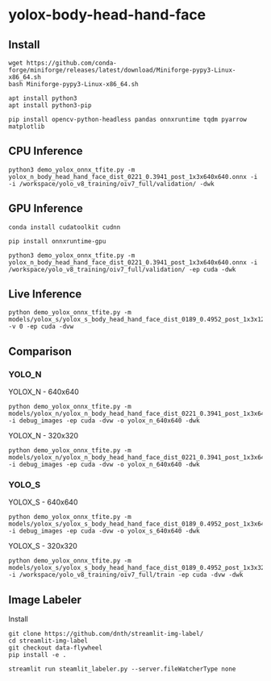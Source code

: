 # yolox-body-head-hand-face

## Install

```
wget https://github.com/conda-forge/miniforge/releases/latest/download/Miniforge-pypy3-Linux-x86_64.sh
bash Miniforge-pypy3-Linux-x86_64.sh
```

```
apt install python3
apt install python3-pip
```

```
pip install opencv-python-headless pandas onnxruntime tqdm pyarrow matplotlib
```

## CPU Inference

```
python3 demo_yolox_onnx_tfite.py -m yolox_n_body_head_hand_face_dist_0221_0.3941_post_1x3x640x640.onnx -i -i /workspace/yolo_v8_training/oiv7_full/validation/ -dwk
```

## GPU Inference

```
conda install cudatoolkit cudnn
```

```
pip install onnxruntime-gpu
```

```
python3 demo_yolox_onnx_tfite.py -m yolox_n_body_head_hand_face_dist_0221_0.3941_post_1x3x640x640.onnx -i /workspace/yolo_v8_training/oiv7_full/validation/ -ep cuda -dwk
```

## Live Inference

```
python demo_yolox_onnx_tfite.py -m models/yolox_s/yolox_s_body_head_hand_face_dist_0189_0.4952_post_1x3x128x160.onnx -v 0 -ep cuda -dvw
```


## Comparison

### YOLO_N
YOLOX_N - 640x640
```
python demo_yolox_onnx_tfite.py -m models/yolox_n/yolox_n_body_head_hand_face_dist_0221_0.3941_post_1x3x640x640.onnx -i debug_images -ep cuda -dvw -o yolox_n_640x640 -dwk
```

YOLOX_N - 320x320
```
python demo_yolox_onnx_tfite.py -m models/yolox_n/yolox_n_body_head_hand_face_dist_0221_0.3941_post_1x3x640x640.onnx -i debug_images -ep cuda -dvw -o yolox_n_640x640 -dwk
```

### YOLO_S
YOLOX_S - 640x640
```
python demo_yolox_onnx_tfite.py -m models/yolox_s/yolox_s_body_head_hand_face_dist_0189_0.4952_post_1x3x640x640.onnx -i debug_images -ep cuda -dvw -o yolox_s_640x640 -dwk
```
YOLOX_S - 320x320
```
python demo_yolox_onnx_tfite.py -m models/yolox_s/yolox_s_body_head_hand_face_dist_0189_0.4952_post_1x3x320x320.onnx -i /workspace/yolo_v8_training/oiv7_full/train -ep cuda -dvw -dwk
```


## Image Labeler
Install

```
git clone https://github.com/dnth/streamlit-img-label/
cd streamlit-img-label
git checkout data-flywheel
pip install -e .
```

```
streamlit run steamlit_labeler.py --server.fileWatcherType none 
```